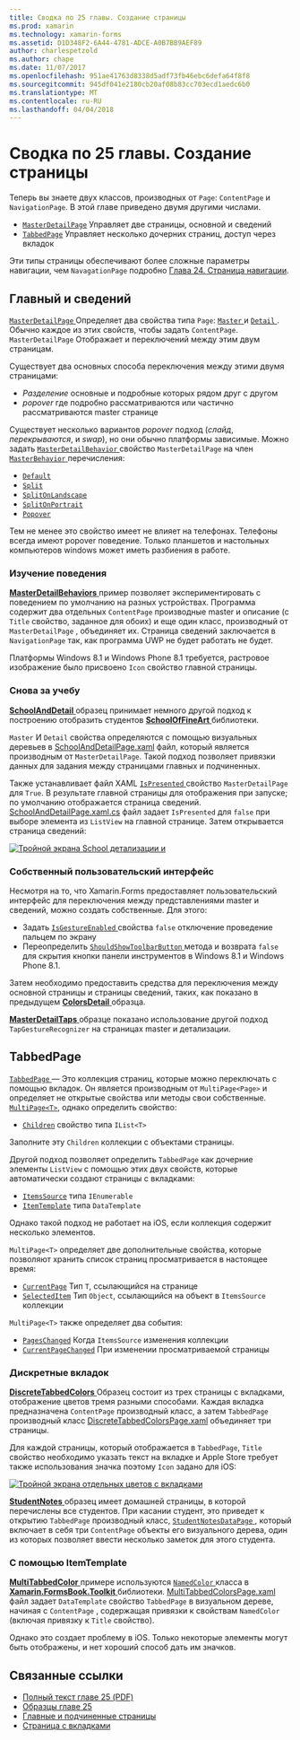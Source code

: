 ```yaml
---
title: Сводка по 25 главы. Создание страницы
ms.prod: xamarin
ms.technology: xamarin-forms
ms.assetid: D1D348F2-6A44-4781-ADCE-A0B7BB9AEF89
author: charlespetzold
ms.author: chape
ms.date: 11/07/2017
ms.openlocfilehash: 951ae41763d8338d5adf73fb46ebc6defa64f8f8
ms.sourcegitcommit: 945df041e2180cb20af08b83cc703ecd1aedc6b0
ms.translationtype: MT
ms.contentlocale: ru-RU
ms.lasthandoff: 04/04/2018
---
```

# <a name="summary-of-chapter-25-page-varieties"></a>Сводка по 25 главы. Создание страницы

Теперь вы знаете двух классов, производных от `Page`: `ContentPage` и `NavigationPage`. В этой главе приведено двумя другими числами.

- [`MasterDetailPage`](https://developer.xamarin.com/api/type/Xamarin.Forms.MasterDetailPage/) Управляет две страницы, основной и сведений
- [`TabbedPage`](https://developer.xamarin.com/api/type/Xamarin.Forms.TabbedPage/) Управляет несколько дочерних страниц, доступ через вкладок

Эти типы страницы обеспечивают более сложные параметры навигации, чем `NavagationPage` подробно [Глава 24. Страница навигации](~/xamarin-forms/creating-mobile-apps-xamarin-forms/summaries/chapter24.md).

## <a name="master-and-detail"></a>Главный и сведений

[ `MasterDetailPage` ](https://developer.xamarin.com/api/type/Xamarin.Forms.MasterDetailPage/) Определяет два свойства типа `Page`: [ `Master` ](https://developer.xamarin.com/api/property/Xamarin.Forms.MasterDetailPage.Master/) и [ `Detail` ](https://developer.xamarin.com/api/property/Xamarin.Forms.MasterDetailPage.Detail/). Обычно каждое из этих свойств, чтобы задать `ContentPage`. `MasterDetailPage` Отображает и переключений между этим двум страницам.

Существует два основных способа переключения между этими двумя страницами:

- *Разделение* основные и подробные которых рядом друг с другом
- *popover* где подробно рассматриваются или частично рассматриваются master странице

Существует несколько вариантов *popover* подход (*слайд*, *перекрываются*, и *swap*), но они обычно платформы зависимые. Можно задать [ `MasterDetailBehavior` ](https://developer.xamarin.com/api/property/Xamarin.Forms.MasterDetailPage.MasterBehavior/) свойство `MasterDetailPage` на член [ `MasterBehavior` ](https://developer.xamarin.com/api/type/Xamarin.Forms.MasterBehavior/) перечисления:

- [`Default`](https://developer.xamarin.com/api/field/Xamarin.Forms.MasterBehavior.Default/)
- [`Split`](https://developer.xamarin.com/api/field/Xamarin.Forms.MasterBehavior.Split/)
- [`SplitOnLandscape`](https://developer.xamarin.com/api/field/Xamarin.Forms.MasterBehavior.SplitOnLandscape/)
- [`SplitOnPortrait`](https://developer.xamarin.com/api/field/Xamarin.Forms.MasterBehavior.SplitOnPortrait/)
- [`Popover`](https://developer.xamarin.com/api/field/Xamarin.Forms.MasterBehavior.Popover/)

Тем не менее это свойство имеет не влияет на телефонах. Телефоны всегда имеют popover поведение. Только планшетов и настольных компьютеров windows может иметь разбиения в работе.

### <a name="exploring-the-behaviors"></a>Изучение поведения

[ **MasterDetailBehaviors** ](https://github.com/xamarin/xamarin-forms-book-samples/tree/master/Chapter25/MasterDetailBehaviors) пример позволяет экспериментировать с поведением по умолчанию на разных устройствах. Программа содержит два отдельных `ContentPage` производные master и описание (с `Title` свойство, заданное для обоих) и еще один класс, производный от `MasterDetailPage` , объединяет их. Страница сведений заключается в `NavigationPage` так, как программа UWP не будет работать не будет.

Платформы Windows 8.1 и Windows Phone 8.1 требуется, растровое изображение было присвоено `Icon` свойство главной страницы.

### <a name="back-to-school"></a>Снова за учебу

[ **SchoolAndDetail** ](https://github.com/xamarin/xamarin-forms-book-samples/tree/master/Chapter25/SchoolAndDetail) образец принимает немного другой подход к построению отобразить студентов [ **SchoolOfFineArt** ](https://github.com/xamarin/xamarin-forms-book-samples/tree/master/Libraries/SchoolOfFineArt) библиотеки.

`Master` И `Detail` свойства определяются с помощью визуальных деревьев в [SchoolAndDetailPage.xaml](https://github.com/xamarin/xamarin-forms-book-samples/blob/master/Chapter25/SchoolAndDetail/SchoolAndDetail/SchoolAndDetail/SchoolAndDetailPage.xaml) файл, который является производным от `MasterDetailPage`. Такой подход позволяет привязки данных для задания между страницами главных и подчиненных.

Также устанавливает файл XAML [ `IsPresented` ](https://developer.xamarin.com/api/property/Xamarin.Forms.MasterDetailPage.IsPresented/) свойство `MasterDetailPage` для `True`. В результате главной страницы для отображения при запуске; по умолчанию отображается страница сведений. [SchoolAndDetailPage.xaml.cs](https://github.com/xamarin/xamarin-forms-book-samples/blob/master/Chapter25/SchoolAndDetail/SchoolAndDetail/SchoolAndDetail/SchoolAndDetailPage.xaml.cs) файл задает `IsPresented` для `false` при выборе элемента из `ListView` на главной странице. Затем открывается страница сведений:

[![Тройной экрана School детализации и](images/ch25fg09-small.png "страницу сведений из MasterDetailPage")](images/ch25fg09-large.png#lightbox "страницу сведений из MasterDetailPage")

### <a name="your-own-user-interface"></a>Собственный пользовательский интерфейс

Несмотря на то, что Xamarin.Forms предоставляет пользовательский интерфейс для переключения между представлениями master и сведений, можно создать собственные. Для этого:

- Задать [ `IsGestureEnabled` ](https://developer.xamarin.com/api/property/Xamarin.Forms.MasterDetailPage.IsGestureEnabled/) свойства `false` отключение проведение пальцем по экрану
- Переопределить [ `ShouldShowToolbarButton` ](https://developer.xamarin.com/api/member/Xamarin.Forms.MasterDetailPage.ShouldShowToolbarButton()/) метода и возврата `false` для скрытия кнопки панели инструментов в Windows 8.1 и Windows Phone 8.1.

Затем необходимо предоставить средства для переключения между основной страницы и страницы сведений, таких, как показано в предыдущем [ **ColorsDetail** ](https://github.com/xamarin/xamarin-forms-book-samples/tree/master/Chapter25/ColorsDetails) образца.

[ **MasterDetailTaps** ](https://github.com/xamarin/xamarin-forms-book-samples/tree/master/Chapter25/MasterDetailTaps) образце показано использование другой подход `TapGestureRecognizer` на страницах master и детализации.

## <a name="tabbedpage"></a>TabbedPage

[ `TabbedPage` ](https://developer.xamarin.com/api/type/Xamarin.Forms.TabbedPage/) — Это коллекция страниц, которые можно переключать с помощью вкладок. Он является производным от `MultiPage<Page>` и определяет не открытые свойства или методы свои собственные. [`MultiPage<T>`](https://developer.xamarin.com/api/type/Xamarin.Forms.MultiPage%3CT%3E/), однако определить свойство:

- [`Children`](https://developer.xamarin.com/api/property/Xamarin.Forms.MultiPage%3CT%3E.Children/) свойство типа `IList<T>`

Заполните эту `Children` коллекции с объектами страницы.

Другой подход позволяет определить `TabbedPage` как дочерние элементы `ListView` с помощью этих двух свойств, которые автоматически создают страницы с вкладками:

- [`ItemsSource`](https://developer.xamarin.com/api/property/Xamarin.Forms.MultiPage%3CT%3E.ItemsSource/) типа `IEnumerable`
- [`ItemTemplate`](https://developer.xamarin.com/api/property/Xamarin.Forms.MultiPage%3CT%3E.ItemTemplate/) типа `DataTemplate`

Однако такой подход не работает на iOS, если коллекция содержит несколько элементов.

`MultiPage<T>` определяет две дополнительные свойства, которые позволяют хранить список страниц просматривается в настоящее время:

- [`CurrentPage`](https://developer.xamarin.com/api/property/Xamarin.Forms.MultiPage%3CT%3E.CurrentPage/) Тип `T`, ссылающийся на странице
- [`SelectedItem`](https://developer.xamarin.com/api/property/Xamarin.Forms.MultiPage%3CT%3E.SelectedItem/) Тип `Object`, ссылающийся на объект в `ItemsSource` коллекции

`MultiPage<T>` также определяет два события:

- [`PagesChanged`](https://developer.xamarin.com/api/event/Xamarin.Forms.MultiPage%3CT%3E.PagesChanged/) Когда `ItemsSource` изменения коллекции
- [`CurrentPageChanged`](https://developer.xamarin.com/api/event/Xamarin.Forms.MultiPage%3CT%3E.CurrentPageChanged/) При изменении просматриваемой страницы

### <a name="discrete-tab-pages"></a>Дискретные вкладок

[ **DiscreteTabbedColors** ](https://github.com/xamarin/xamarin-forms-book-samples/tree/master/Chapter25/DiscreteTabbedColors) Образец состоит из трех страницы с вкладками, отображение цветов тремя разными способами. Каждая вкладка предназначена `ContentPage` производный класс, а затем `TabbedPage` производный класс [DiscreteTabbedColorsPage.xaml](https://github.com/xamarin/xamarin-forms-book-samples/blob/master/Chapter25/DiscreteTabbedColors/DiscreteTabbedColors/DiscreteTabbedColors/DiscreteTabbedColorsPage.xaml) объединяет три страницы.

Для каждой страницы, который отображается в `TabbedPage`, `Title` свойство необходимо указать текст на вкладке и Apple Store требует также использования значка поэтому `Icon` задано для iOS:

[![Тройной экрана отдельных цветов с вкладками](images/ch25fg13-small.png "TabbedPage")](images/ch25fg13-large.png#lightbox "TabbedPage")

[ **StudentNotes** ](https://github.com/xamarin/xamarin-forms-book-samples/tree/master/Chapter25/StudentNotes) образец имеет домашней страницы, в которой перечислены все студентов. При касании студент, это приведет к открытию `TabbedPage` производный класс, [ `StudentNotesDataPage` ](https://github.com/xamarin/xamarin-forms-book-samples/blob/master/Chapter25/StudentNotes/StudentNotes/StudentNotes/StudentNotesDataPage.xaml), который включает в себя три `ContentPage` объекты его визуального дерева, один из которых позволяет ввести несколько заметок для этого студента.

### <a name="using-an-itemtemplate"></a>С помощью ItemTemplate

[ **MultiTabbedColor** ](https://github.com/xamarin/xamarin-forms-book-samples/tree/master/Chapter25/MultiTabbedColors) примере используются [ `NamedColor` ](https://github.com/xamarin/xamarin-forms-book-samples/blob/master/Libraries/Xamarin.FormsBook.Toolkit/Xamarin.FormsBook.Toolkit/NamedColor.cs) класса в [ **Xamarin.FormsBook.Toolkit** ](https://github.com/xamarin/xamarin-forms-book-samples/tree/master/Libraries/Xamarin.FormsBook.Toolkit) библиотеки. [MultiTabbedColorsPage.xaml](https://github.com/xamarin/xamarin-forms-book-samples/blob/master/Chapter25/MultiTabbedColors/MultiTabbedColors/MultiTabbedColors/MultiTabbedColorsPage.xaml) файл задает `DataTemplate` свойство `TabbedPage` в визуальном дереве, начиная с `ContentPage` , содержащая привязки к свойствам `NamedColor` (включая привязку к `Title` свойство).

Однако это создает проблему в iOS. Только некоторые элементы могут быть отображены, и нет хороший способ дать им значков.



## <a name="related-links"></a>Связанные ссылки

- [Полный текст главе 25 (PDF)](https://download.xamarin.com/developer/xamarin-forms-book/XamarinFormsBook-Ch25-Apr2016.pdf)
- [Образцы главе 25](https://github.com/xamarin/xamarin-forms-book-samples/tree/master/Chapter25)
- [Главные и подчиненные страницы](~/xamarin-forms/app-fundamentals/navigation/master-detail-page.md)
- [Страница с вкладками](~/xamarin-forms/app-fundamentals/navigation/tabbed-page.md)
